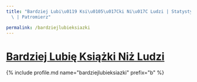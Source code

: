 ```yaml
---
title: "Bardziej Lubi\u0119 Ksi\u0105\u017Cki Ni\u017C Ludzi | Statystyki patronite.pl\
  \ | Patromierz"

permalink: /bardziejlubieksiazki
---
```


# [Bardziej Lubię Książki Niż Ludzi](https://patronite.pl/bardziejlubieksiazki)

{% include profile.md name="bardziejlubieksiazki" prefix="b" %}
